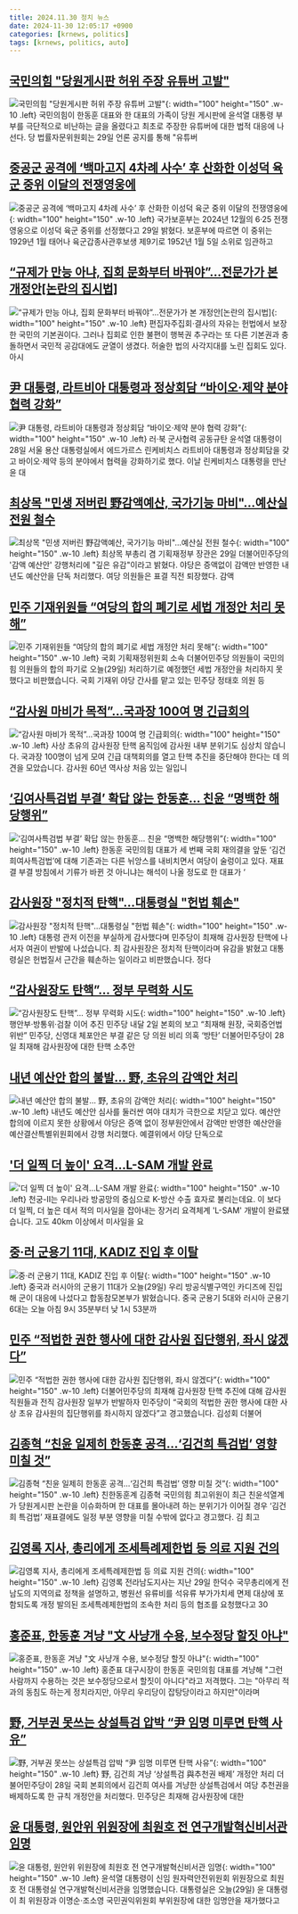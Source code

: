```yaml
---
title: 2024.11.30 정치 뉴스
date: 2024-11-30 12:05:17 +0900
categories: [krnews, politics]
tags: [krnews, politics, auto]
---
```

## [국민의힘 "당원게시판 허위 주장 유튜버 고발"](https://n.news.naver.com/mnews/article/015/0005063339)

![국민의힘 "당원게시판 허위 주장 유튜버 고발"](https://mimgnews.pstatic.net/image/origin/015/2024/11/29/5063339.jpg?type=nf220_150){: width="100" height="150" .w-10 .left}
국민의힘이 한동훈 대표와 한 대표의 가족이 당원 게시판에 윤석열 대통령 부부를 극단적으로 비난하는 글을 올렸다고 최초로 주장한 유튜버에 대한 법적 대응에 나선다. 당 법률자문위원회는 29일 언론 공지를 통해 "유튜버

## [중공군 공격에 ‘백마고지 4차례 사수’ 후 산화한 이성덕 육군 중위 이달의 전쟁영웅에](https://n.news.naver.com/mnews/article/021/0002675094)

![중공군 공격에 ‘백마고지 4차례 사수’ 후 산화한 이성덕 육군 중위 이달의 전쟁영웅에](https://mimgnews.pstatic.net/image/origin/021/2024/11/29/2675094.jpg?type=nf220_150){: width="100" height="150" .w-10 .left}
국가보훈부는 2024년 12월의 6·25 전쟁영웅으로 이성덕 육군 중위를 선정했다고 29일 밝혔다. 보훈부에 따르면 이 중위는 1929년 1월 태어나 육군갑종사관후보생 제9기로 1952년 1월 5일 소위로 임관하고

## [“규제가 만능 아냐, 집회 문화부터 바꿔야”…전문가가 본 개정안[논란의 집시법]](https://n.news.naver.com/mnews/article/277/0005508163)

![“규제가 만능 아냐, 집회 문화부터 바꿔야”…전문가가 본 개정안[논란의 집시법]](https://mimgnews.pstatic.net/image/origin/277/2024/11/29/5508163.jpg?type=nf220_150){: width="100" height="150" .w-10 .left}
편집자주집회·결사의 자유는 헌법에서 보장한 국민의 기본권이다. 그러나 집회로 인한 불편이 행복권 추구라는 또 다른 기본권과 충돌하면서 국민적 공감대에도 균열이 생겼다. 허술한 법의 사각지대를 노린 집회도 있다. 아시

## [尹 대통령, 라트비아 대통령과 정상회담 “바이오·제약 분야 협력 강화”](https://n.news.naver.com/mnews/article/009/0005404933)

![尹 대통령, 라트비아 대통령과 정상회담 “바이오·제약 분야 협력 강화”](https://mimgnews.pstatic.net/image/origin/009/2024/11/29/5404933.jpg?type=nf220_150){: width="100" height="150" .w-10 .left}
러·북 군사협력 공동규탄 윤석열 대통령이 28일 서울 용산 대통령실에서 에드가르스 린케비치스 라트비아 대통령과 정상회담을 갖고 바이오·제약 등의 분야에서 협력을 강화하기로 했다. 이날 린케비치스 대통령을 만난 윤 대

## [최상목 "민생 저버린 野감액예산, 국가기능 마비"…예산실 전원 철수](https://n.news.naver.com/mnews/article/011/0004421416)

![최상목 "민생 저버린 野감액예산, 국가기능 마비"…예산실 전원 철수](https://mimgnews.pstatic.net/image/origin/011/2024/11/29/4421416.jpg?type=nf220_150){: width="100" height="150" .w-10 .left}
최상목 부총리 겸 기획재정부 장관은 29일 더불어민주당의 '감액 예산안' 강행처리에 "깊은 유감"이라고 밝혔다. 야당은 증액없이 감액만 반영한 내년도 예산안을 단독 처리했다. 여당 의원들은 표결 직전 퇴장했다. 감액

## [민주 기재위원들 “여당의 합의 폐기로 세법 개정안 처리 못해”](https://n.news.naver.com/mnews/article/056/0011848070)

![민주 기재위원들 “여당의 합의 폐기로 세법 개정안 처리 못해”](https://mimgnews.pstatic.net/image/origin/056/2024/11/29/11848070.jpg?type=nf220_150){: width="100" height="150" .w-10 .left}
국회 기획재정위원회 소속 더불어민주당 의원들이 국민의힘 의원들의 합의 파기로 오늘(29일) 처리하기로 예정했던 세법 개정안을 처리하지 못했다고 비판했습니다. 국회 기재위 야당 간사를 맡고 있는 민주당 정태호 의원 등

## [“감사원 마비가 목적”…국과장 100여 명 긴급회의](https://n.news.naver.com/mnews/article/449/0000292404)

![“감사원 마비가 목적”…국과장 100여 명 긴급회의](https://mimgnews.pstatic.net/image/origin/449/2024/11/29/292404.jpg?type=nf220_150){: width="100" height="150" .w-10 .left}
사상 초유의 감사원장 탄핵 움직임에 감사원 내부 분위기도 심상치 않습니다. 국과장 100명이 넘게 모여 긴급 대책회의를 열고 탄핵 추진을 중단해야 한다는 데 의견을 모았습니다. 감사원 60년 역사상 처음 있는 일입니

## [‘김여사특검법 부결’ 확답 않는 한동훈… 친윤 “명백한 해당행위”](https://n.news.naver.com/mnews/article/081/0003499197)

![‘김여사특검법 부결’ 확답 않는 한동훈… 친윤 “명백한 해당행위”](https://mimgnews.pstatic.net/image/origin/081/2024/11/29/3499197.jpg?type=nf220_150){: width="100" height="150" .w-10 .left}
한동훈 국민의힘 대표가 세 번째 국회 재의결을 앞둔 ‘김건희여사특검법’에 대해 기존과는 다른 뉘앙스를 내비치면서 여당이 술렁이고 있다. 재표결 부결 방침에서 기류가 바뀐 것 아니냐는 해석이 나올 정도로 한 대표가 ‘

## [감사원장 "정치적 탄핵"…대통령실 "헌법 훼손"](https://n.news.naver.com/mnews/article/055/0001210807)

![감사원장 "정치적 탄핵"…대통령실 "헌법 훼손"](https://mimgnews.pstatic.net/image/origin/055/2024/11/30/1210807.jpg?type=nf220_150){: width="100" height="150" .w-10 .left}
대통령 관저 이전을 부실하게 감사했다며 민주당이 최재해 감사원장 탄핵에 나서자 여권이 반발에 나섰습니다. 최 감사원장은 정치적 탄핵이라며 유감을 밝혔고 대통령실은 헌법질서 근간을 훼손하는 일이라고 비판했습니다. 정다

## [“감사원장도 탄핵”… 정부 무력화 시도](https://n.news.naver.com/mnews/article/023/0003873274)

![“감사원장도 탄핵”… 정부 무력화 시도](https://mimgnews.pstatic.net/image/origin/023/2024/11/29/3873274.jpg?type=nf220_150){: width="100" height="150" .w-10 .left}
행안부·방통위·검찰 이어 추진 민주당 내달 2일 본회의 보고 “최재해 원장, 국회증언법 위반” 민주당, 신영대 체포안은 부결 같은 당 의원 비리 의혹 ‘방탄’ 더불어민주당이 28일 최재해 감사원장에 대한 탄핵 소추안

## [내년 예산안 합의 불발… 野, 초유의 감액안 처리](https://n.news.naver.com/mnews/article/005/0001742361)

![내년 예산안 합의 불발… 野, 초유의 감액안 처리](https://mimgnews.pstatic.net/image/origin/005/2024/11/30/1742361.jpg?type=nf220_150){: width="100" height="150" .w-10 .left}
내년도 예산안 심사를 둘러싼 여야 대치가 극한으로 치닫고 있다. 예산안 합의에 이르지 못한 상황에서 야당은 증액 없이 정부원안에서 감액만 반영한 예산안을 예산결산특별위원회에서 강행 처리했다. 예결위에서 야당 단독으로

## ['더 일찍 더 높이' 요격…L-SAM 개발 완료](https://n.news.naver.com/mnews/article/055/0001210802)

!['더 일찍 더 높이' 요격…L-SAM 개발 완료](https://mimgnews.pstatic.net/image/origin/055/2024/11/30/1210802.jpg?type=nf220_150){: width="100" height="150" .w-10 .left}
천궁-Ⅱ는 우리나라 방공망의 중심으로 K-방산 수출 효자로 불리는데요. 이 보다 더 일찍, 더 높은 데서 적의 미사일을 잡아내는 장거리 요격체계 'L-SAM' 개발이 완료됐습니다. 고도 40km 이상에서 미사일을 요

## [중·러 군용기 11대, KADIZ 진입 후 이탈](https://n.news.naver.com/mnews/article/055/0001210727)

![중·러 군용기 11대, KADIZ 진입 후 이탈](https://mimgnews.pstatic.net/image/origin/055/2024/11/29/1210727.jpg?type=nf220_150){: width="100" height="150" .w-10 .left}
중국과 러시아의 군용기 11대가 오늘(29일) 우리 방공식별구역인 카디즈에 진입해 군이 대응에 나섰다고 합동참모본부가 밝혔습니다. 중국 군용기 5대와 러시아 군용기 6대는 오늘 아침 9시 35분부터 낮 1시 53분까

## [민주 “적법한 권한 행사에 대한 감사원 집단행위, 좌시 않겠다”](https://n.news.naver.com/mnews/article/056/0011848177)

![민주 “적법한 권한 행사에 대한 감사원 집단행위, 좌시 않겠다”](https://mimgnews.pstatic.net/image/origin/056/2024/11/29/11848177.jpg?type=nf220_150){: width="100" height="150" .w-10 .left}
더불어민주당의 최재해 감사원장 탄핵 추진에 대해 감사원 직원들과 전직 감사원장 일부가 반발하자 민주당이 “국회의 적법한 권한 행사에 대한 사상 초유 감사원의 집단행위를 좌시하지 않겠다”고 경고했습니다. 김성회 더불어

## [김종혁 “친윤 일제히 한동훈 공격…‘김건희 특검법’ 영향 미칠 것”](https://n.news.naver.com/mnews/article/028/0002718594)

![김종혁 “친윤 일제히 한동훈 공격…‘김건희 특검법’ 영향 미칠 것”](https://mimgnews.pstatic.net/image/origin/028/2024/11/29/2718594.jpg?type=nf220_150){: width="100" height="150" .w-10 .left}
친한동훈계 김종혁 국민의힘 최고위원이 최근 친윤석열계가 당원게시판 논란을 이슈화하며 한 대표를 몰아내려 하는 분위기가 이어질 경우 ‘김건희 특검법’ 재표결에도 일정 부분 영향을 미칠 수밖에 없다고 경고했다. 김 최고

## [김영록 지사, 총리에게 조세특례제한법 등 의료 지원 건의](https://n.news.naver.com/mnews/article/079/0003964501)

![김영록 지사, 총리에게 조세특례제한법 등 의료 지원 건의](https://mimgnews.pstatic.net/image/origin/079/2024/11/30/3964501.jpg?type=nf220_150){: width="100" height="150" .w-10 .left}
김영록 전라남도지사는 지난 29일 한덕수 국무총리에게 전남도의 지역의료 정책을 설명하고, 병원선 유류비를 석유류 부가가치세 면제 대상에 포함되도록 개정 발의된 조세특례제한법의 조속한 처리 등의 협조를 요청했다고 30

## [홍준표, 한동훈 겨냥 "文 사냥개 수용, 보수정당 할짓 아냐"](https://n.news.naver.com/mnews/article/002/0002361937)

![홍준표, 한동훈 겨냥 "文 사냥개 수용, 보수정당 할짓 아냐"](https://mimgnews.pstatic.net/image/origin/002/2024/11/30/2361937.jpg?type=nf220_150){: width="100" height="150" .w-10 .left}
홍준표 대구시장이 한동훈 국민의힘 대표를 겨냥해 "그런 사람까지 수용하는 것은 보수정당으로서 할짓이 아니다"라고 저격했다. 그는 "아무리 적과의 동침도 하는게 정치라지만, 아무리 우리당이 잡탕당이라고 하지만"이라며

## [野, 거부권 못쓰는 상설특검 압박 “尹 임명 미루면 탄핵 사유”](https://n.news.naver.com/mnews/article/020/0003601105)

![野, 거부권 못쓰는 상설특검 압박 “尹 임명 미루면 탄핵 사유”](https://mimgnews.pstatic.net/image/origin/020/2024/11/29/3601105.jpg?type=nf220_150){: width="100" height="150" .w-10 .left}
野, 김건희 겨냥 ‘상설특검 與추천권 배제’ 개정안 처리 더불어민주당이 28일 국회 본회의에서 김건희 여사를 겨냥한 상설특검에서 여당 추천권을 배제하도록 한 규칙 개정안을 처리했다. 민주당은 최재해 감사원장에 대한

## [윤 대통령, 원안위 위원장에 최원호 전 연구개발혁신비서관 임명](https://n.news.naver.com/mnews/article/056/0011848182)

![윤 대통령, 원안위 위원장에 최원호 전 연구개발혁신비서관 임명](https://mimgnews.pstatic.net/image/origin/056/2024/11/29/11848182.jpg?type=nf220_150){: width="100" height="150" .w-10 .left}
윤석열 대통령이 신임 원자력안전위원회 위원장으로 최원호 전 대통령실 연구개발혁신비서관을 임명했습니다. 대통령실은 오늘(29일) 윤 대통령이 최 위원장과 이명순·조소영 국민권익위원회 부위원장에 대한 임명안을 재가했다고

